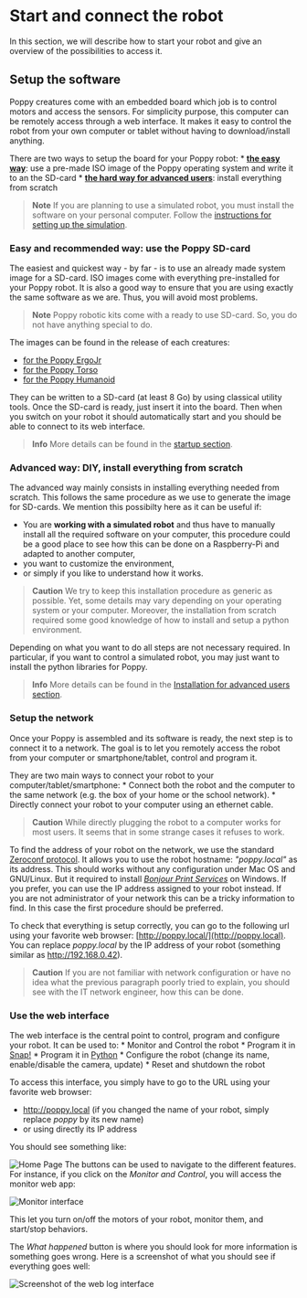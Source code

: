 # Start and connect the robot

In this section, we will describe how to start your robot and give an overview of the possibilities to access it.

## Setup the software

Poppy creatures come with an embedded board which job is to control motors and access the sensors. For simplicity purpose, this computer can be remotely access through a web interface. It makes it easy to control the robot from your own computer or tablet without having to download/install anything.

There are two ways to setup the board for your Poppy robot: * [**the easy way**](#easy-and-recommended-way-use-the-poppy-sdcard): use a pre-made ISO image of the Poppy operating system and write it to an the SD-card * [**the hard way for advanced users**](#advanced-way-diy-install-everything-from-scratch): install everything from scratch

> **Note** If you are planning to use a simulated robot, you must install the software on your personal computer. Follow the [instructions for setting up the simulation](README.md#you-want-to-try-poppy-robots-in-a-simulator-or-in-a-web-viewer).

### Easy and recommended way: use the Poppy SD-card

The easiest and quickest way - by far - is to use an already made system image for a SD-card. ISO images come with everything pre-installed for your Poppy robot. It is also a good way to ensure that you are using exactly the same software as we are. Thus, you will avoid most problems.

> **Note** Poppy robotic kits come with a ready to use SD-card. So, you do not have anything special to do.

The images can be found in the release of each creatures:

* [for the Poppy ErgoJr](https://github.com/poppy-project/poppy-ergo-jr/releases)
* [for the Poppy Torso](https://github.com/poppy-project/poppy-torso/releases)
* [for the Poppy Humanoid](https://github.com/poppy-project/poppy-humanoid/releases/)

They can be written to a SD-card (at least 8 Go) by using classical utility tools. Once the SD-card is ready, just insert it into the board. Then when you switch on your robot it should automatically start and you should be able to connect to its web interface.

> **Info** More details can be found in the [startup section](../installation/README.md).

### Advanced way: DIY, install everything from scratch

The advanced way mainly consists in installing everything needed from scratch. This follows the same procedure as we use to generate the image for SD-cards. We mention this possibilty here as it can be useful if:

* You are **working with a simulated robot** and thus have to manually install all the required software on your computer, this procedure could be a good place to see how this can be done on a Raspberry-Pi and adapted to another computer,
* you want to customize the environment,
* or simply if you like to understand how it works.

> **Caution** We try to keep this installation procedure as generic as possible. Yet, some details may vary depending on your operating system or your computer. Moreover, the installation from scratch required some good knowledge of how to install and setup a python environment.

Depending on what you want to do all steps are not necessary required. In particular, if you want to control a simulated robot, you may just want to install the python libraries for Poppy.

> **Info** More details can be found in the [Installation for advanced users section](../installation/README.md).

### Setup the network

Once your Poppy is assembled and its software is ready, the next step is to connect it to a network. The goal is to let you remotely access the robot from your computer or smartphone/tablet, control and program it.

They are two main ways to connect your robot to your computer/tablet/smartphone: * Connect both the robot and the computer to the same network (e.g. the box of your home or the school network). * Directly connect your robot to your computer using an ethernet cable.

> **Caution** While directly plugging the robot to a computer works for most users. It seems that in some strange cases it refuses to work.

To find the address of your robot on the network, we use the standard [Zeroconf protocol](https://fr.wikipedia.org/wiki/Zeroconf). It allows you to use the robot hostname: *"poppy.local"* as its address. This should works without any configuration under Mac OS and GNU/Linux. But it required to install [*Bonjour Print Services*](https://support.apple.com/kb/DL999) on Windows. If you prefer, you can use the IP address assigned to your robot instead. If you are not administrator of your network this can be a tricky information to find. In this case the first procedure should be preferred.

To check that everything is setup correctly, you can go to the following url using your favorite web browser: [http://poppy.local/](http://poppy.local). You can replace *poppy.local* by the IP address of your robot (something similar as http://192.168.0.42).

> **Caution** If you are not familiar with network configuration or have no idea what the previous paragraph poorly tried to explain, you should see with the IT network engineer, how this can be done.

### Use the web interface

The web interface is the central point to control, program and configure your robot. It can be used to: * Monitor and Control the robot * Program it in [Snap!](http://snap.berkeley.edu) * Program it in [Python](https://www.python.org) * Configure the robot (change its name, enable/disable the camera, update) * Reset and shutdown the robot

To access this interface, you simply have to go to the URL using your favorite web browser:

* http://poppy.local (if you changed the name of your robot, simply replace *poppy* by its new name)
* or using directly its IP address

You should see something like:

![Home Page](../img/poppy_home.png) The buttons can be used to navigate to the different features. For instance, if you click on the *Monitor and Control*, you will access the monitor web app:

![Monitor interface](../img/poppy_monitor.png)

This let you turn on/off the motors of your robot, monitor them, and start/stop behaviors.

The *What happened* button is where you should look for more information is something goes wrong. Here is a screenshot of what you should see if everything goes well:

![Screenshot of the web log interface](../img/web-logs.png)